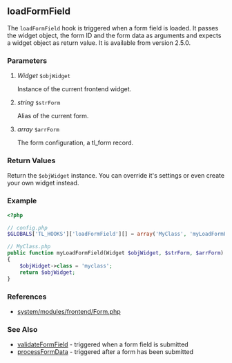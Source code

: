 loadFormField
-------------

The `loadFormField` hook is triggered when a form field is loaded. It passes the widget object, the form ID and the form data as arguments and expects a widget object as return value. It is available from version 2.5.0.


### Parameters ###

1. *Widget* `$objWidget`

	Instance of the current frontend widget.

2. *string* `$strForm`

	Alias of the current form.

3. *array* `$arrForm`

	The form configuration, a tl_form record.


### Return Values ###

Return the `$objWidget` instance. You can override it's settings or even create your own widget instead.


### Example ###

```php
<?php

// config.php
$GLOBALS['TL_HOOKS']['loadFormField'][] = array('MyClass', 'myLoadFormField');

// MyClass.php
public function myLoadFormField(Widget $objWidget, $strForm, $arrForm)
{
    $objWidget->class = 'myclass';
    return $objWidget;
}
```


### References ###

- [system/modules/frontend/Form.php](https://github.com/contao/core/blob/2.11.7/system/modules/frontend/Form.php#L157)


### See Also ###

- [validateFormField](validateFormField.md) - triggered when a form field is submitted
- [processFormData](processFormData.md) - triggered after a form has been submitted
